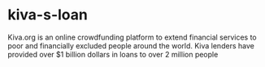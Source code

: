 # kiva-s-loan
Kiva.org is an online crowdfunding platform to extend financial services to poor and financially excluded people around the world. Kiva lenders have provided over $1 billion dollars in loans to over 2 million people
